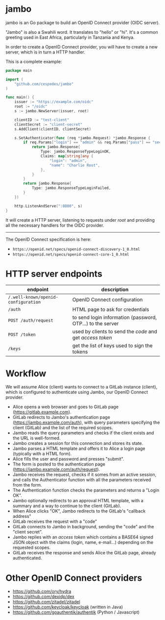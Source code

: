 # jambo

jambo is an Go package to build an OpenID Connect provider (OIDC server).

"Jambo" is also a Swahili word.  It translates to "hello" or "hi".
It's a common greeting used in East Africa, particularly
in Tanzania and Kenya.

In order to create a OpenID Connect provider,
you will have to create a new server, which is
in turn a HTTP handler.

This is a complete example:

```go
package main

import (
	"github.com/cespedes/jambo"
)

func main() {
	issuer := "https://example.com/oidc"
	root := "/oidc"
	s := jambo.NewServer(issuer, root)

	clientID := "test-client"
	clientSecret := "client-secret"
	s.AddClient(clientID, clientSecret)

	s.SetAuthenticator(func (req *jambo.Request) *jambo.Response {
		if req.Params["login"] == "admin" && req.Params["pass"] == "secret" {
			return jambo.Response{
                Type: jambo.ResponseTypeLoginOK,
                Claims: map[string]any {
                    "login": "admin",
                    "name": "Charlie Root",
                },
            }
		}
		return jambo.Response{
            Type: jambo.ResponseTypeLoginFailed,
        }
	})

	http.ListenAndServe(":8080", s)
}
```

It will create a HTTP server, listening to requests under _root_
and providing all the necessary handlers for the OIDC provider.

---

The OpenID Connect specification is here:

- `https://openid.net/specs/openid-connect-discovery-1_0.html`
- `https://openid.net/specs/openid-connect-core-1_0.html`

# HTTP server endpoints

| endpoint                            | description
|-------------------------------------|------------------------------------------------------------|
| `/.well-known/openid-configuration` | OpenID Connect configuration                               |
| `/auth`                             | HTML page to ask for credentials                           |
| `POST /auth/request`                | to send login information (password, OTP...) to the server |
| `POST /token`                       | used by clients to send the _code_ and get _access token_  |
| `/keys`                             | get the list of keys used to sign the tokens               |

# Workflow

We will assume Alice (client) wants to connect to a GitLab instance (client),
which is configured to authenticate using Jambo, our OpenID Connect provider.

- Alice opens a web browser and goes to GitLab page (https://gitlab.example.com).
- GitLab redirects to Jambo's authentication page (https://jambo.example.com/auth),
  with query parameters specifying the client (GitLab) and the list of the required scopes.
- Jambo reads the query parameters and checks if the client exists and the URL is well-formed.
- Jambo creates a session for this connection and stores its state.
- Jambo parses a HTML template and offers it to Alice a login page (typically with a HTML form).
- Alice fills the user and password and presses "submit".
- The form is posted to the authentication page (https://jambo.example.com/auth/request).
- Jambo receives the request, checks if it somes from an active session, and calls the
  Authenticator function with all the parameters received from the form.
- The Authentication function checks the parameters and returns a "Login OK".
- Jambo optionally redirects to an approval HTML template, with a summary and a way to
  continue to the client (GitLab).
- When Alice clicks "OK", Jambo redirects to the GitLab's "callback address"
- GitLab receives the request with a "code"
- GitLab connects to Jambo in background, sending the "code" and the "client secret".
- Jambo replies with an _access token_ which contains a BASE64 signed JSON object with the
  claims (login, name, e-mail...) depending on the requested scopes.
- GitLab receives the response and sends Alice the GitLab page, already authenticated.

# Other OpenID Connect providers

- https://github.com/ory/hydra
- https://github.com/dexidp/dex
- https://github.com/zitadel/zitadel
- https://github.com/keycloak/keycloak (written in Java)
- https://github.com/goauthentik/authentik (Python / Javascript)
